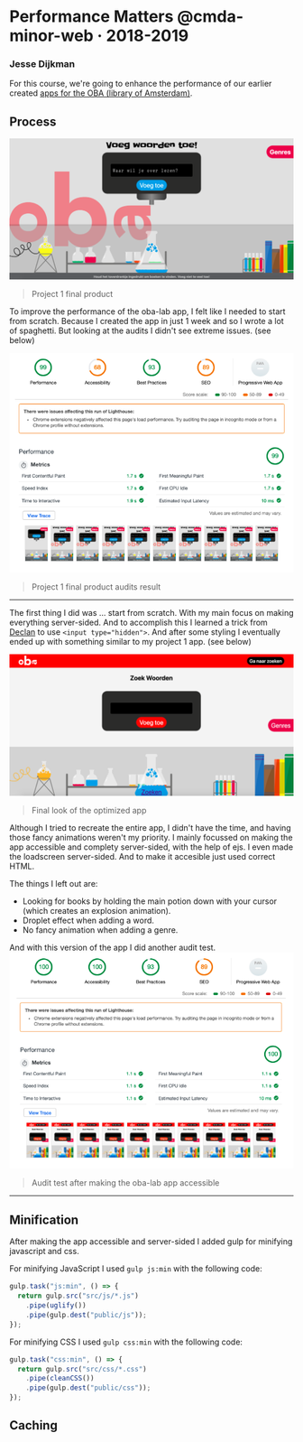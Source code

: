 # Performance Matters @cmda-minor-web · 2018-2019
### Jesse Dijkman

For this course, we're going to enhance the performance of our earlier created [apps for the OBA (library of Amsterdam)](https://github.com/jesseDijkman1/project-1-1819).

## Process
![End product - project 1](readme-images/screenshot-project-1-homepage.png)
> Project 1 final product

To improve the performance of the oba-lab app, I felt like I needed to start from scratch. Because I created the app in just 1 week and so I wrote a lot of spaghetti. But looking at the audits I didn't see extreme issues. (see below)

![Audit test - project 1 app](readme-images/screenshot-project-1-audit.png)
> Project 1 final product audits result

---

The first thing I did was ... start from scratch. With my main focus on making everything server-sided. And to accomplish this I learned a trick from [Declan](https://github.com/decrek) to use `<input type="hidden">`. And after some styling I eventually ended up with something similar to my project 1 app. (see below)

![Server side - Oba-lab](readme-images/screenshot-made-accessible-homepage.png)
> Final look of the optimized app

Although I tried to recreate the entire app, I didn't have the time, and having those fancy animations weren't my priority. I mainly focussed on making the app accessible and complety server-sided, with the help of ejs. I even made the loadscreen server-sided. And to make it accesible just used correct HTML.

The things I left out are:
- Looking for books by holding the main potion down with your cursor (which creates an explosion animation).
- Droplet effect when adding a word.
- No fancy animation when adding a genre.

And with this version of the app I did another audit test.
![Audit test - accessible oba-lab app](readme-images/screenshot-made-accessible-audits.png)
> Audit test after making the oba-lab app accessible

----

## Minification
After making the app accessible and server-sided I added gulp for minifying javascript and css.

For minifying JavaScript I used `gulp js:min` with the following code:

```js
gulp.task("js:min", () => {
  return gulp.src("src/js/*.js")
    .pipe(uglify())
    .pipe(gulp.dest("public/js"));
});
```

For minifying CSS I used `gulp css:min` with the following code:

```js
gulp.task("css:min", () => {
  return gulp.src("src/css/*.css")
    .pipe(cleanCSS())
    .pipe(gulp.dest("public/css"));
});
```

## Caching


